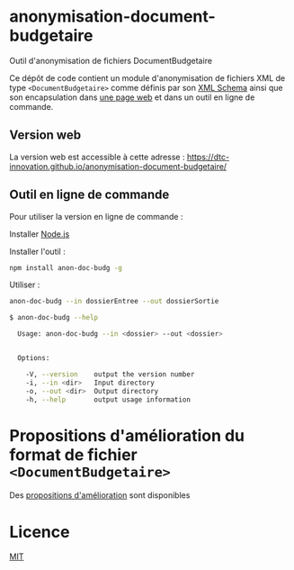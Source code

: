 # anonymisation-document-budgetaire

Outil d'anonymisation de fichiers DocumentBudgetaire

Ce dépôt de code contient un module d'anonymisation de fichiers XML de type `<DocumentBudgetaire>` comme définis par son [XML Schema](http://odm-budgetaire.org/doc-schema/doc-schema.html) ainsi que son encapsulation dans [une page web](https://dtc-innovation.github.io/anonymisation-document-budgetaire/) et dans un outil en ligne de commande.

## Version web

La version web est accessible à cette adresse : https://dtc-innovation.github.io/anonymisation-document-budgetaire/

## Outil en ligne de commande

Pour utiliser la version en ligne de commande : 

Installer [Node.js](https://nodejs.org/fr/)

Installer l'outil :
```bash
npm install anon-doc-budg -g
```

Utiliser :
```sh
anon-doc-budg --in dossierEntree --out dossierSortie
```

```sh
$ anon-doc-budg --help

  Usage: anon-doc-budg --in <dossier> --out <dossier>


  Options:

    -V, --version    output the version number
    -i, --in <dir>   Input directory
    -o, --out <dir>  Output directory
    -h, --help       output usage information
```

# Propositions d'amélioration du format de fichier `<DocumentBudgetaire>`

Des [propositions d'amélioration](propositions%20d'améliorations.md) sont disponibles

# Licence

[MIT](LICENCE)